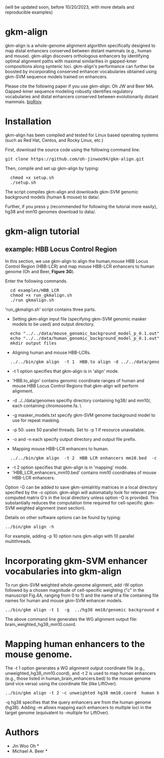 (will be updated soon, before 10/20/2023, with more details and reproducible examples)
# gkm-align
gkm-align is a whole-genome alignment algorithm specifically designed to map distal enhancers conserved between distant mammals (e.g., human and mouse). gkm-align discovers orthologous enhancers by identifying optimal alignment paths with maximal similarities in gapped-kmer compositions along syntenic loci. gkm-align's performance can further be boosted by incorporating conserved enhancer vocabularies obtained using gkm-SVM sequence models trained on enhancers. 

Please cite the following paper if you use gkm-align:
Oh JW and Beer MA. Gapped-kmer sequence modeling robustly identifies regulatory vocabularies and distal enhancers conserved between evolutionarily distant mammals. 
[bioRxiv](https://www.biorxiv.org/content/10.1101/2023.10.06.561128v1)

# Installation
gkm-align has been compiled and tested for Linux based operating systems (such as Red Hat, Centos, and Rocky Linux, etc.)

First, download the source code using the following command line:
<pre>
git clone https://github.com/oh-jinwoo94/gkm-align.git
</pre>

Then, compile and set up gkm-align by typing:
<pre>
  chmod +x setup.sh
  ./setup.sh
</pre>
The script compiles gkm-align and downloads gkm-SVM genomic background models (human & mouse) to data/.

Further, if you press y (recommended for following the tutorial more easily), hg38 and mm10 genomes download to data/.

# gkm-align tutorial

## example: HBB Locus Control Region
In this section, we use gkm-align to align the human,mouse HBB Locus Control Region (HBB-LCR) and map mouse HBB-LCR enhancers to human genome (Oh and Beer, **Figure 3G**). 

Enter the following commands.
<pre>
  cd examples/HBB_LCR
  chmod +x run_gkmalign.sh
  ./run_gkmalign.sh
</pre>


'run_gkmalign.sh' script contains three parts.

* Setting gkm-align input file (specifying gkm-SVM genomic masker models to be used) and output directory. 
<pre>
  echo "../../data/mouse_genomic_background_model_p_0.1.out" > masker_models.txt
  echo "../../data/human_genomic_background_model_p_0.1.out" >> masker_models.txt
  mkdir output_files
</pre>

* Aligning human and mouse HBB-LCRs. 
<pre>
  ../../bin/gkm_align  -t 1  HBB.to_align -d ../../data/genomes/ -g masker_models.txt   -p 50 -o output_files -n HBB_LCR_mm10-hg38
</pre>
  * -t 1 option specifies that gkm-align is in 'align' mode.
  * 'HBB.to_align' contains genomic coordinate ranges of human and mouse HBB Locus Control Regions that gkm-align will perform alignment. 
  * -d ../../data/genomes specifiy directory containing hg38/ and mm10/, each containing chromosome.fa. \
  * -g masker_models.txt specify gkm-SVM genome background model to use for repeat masking.
  * -p 50: uses 50 parallel threads. Set to -p 1 if resource unavailable.
  * -o and -n each specify output directory and output file prefix. 
  
* Mapping mouse HBB-LCR enhancers to human. 
<pre>
  ../../bin/gkm_align  -t 2  HBB_LCR_enhancers_mm10.bed  -c output_files/HBB_LCR_mm10-hg38.coord -q mm10 -m -o output_files -n HBB_LCR_enhancers_mm10_mapped_to_hg3
</pre>
  * -t 2 option specifies that gkm-align is in 'mapping' mode.  
  * 'HBB_LCR_enhancers_mm10.bed' contains mm10 coordinates of mouse HBB-LCR enhancers.




Option -G can be added to save gkm-simialritiy matrices in a local directory specified by the -o option. gkm-align will automatially look for relevant pre-computed matrix G's in the local directory unless option -O is provided. This substantially reduces the computation time required for cell-specific gkm-SVM weighted alignment (next section).

Details on other software options can be found by typing:
<pre>
../bin/gkm_align -h
</pre>
For example, adding -p 10 option runs gkm-align with 10 parallel multithreads. 

# Incorporating gkm-SVM enhancer vocabularies into gkm-align 
To run gkm-SVM weighted whole-genome alignment, add -W option followed by a chosen magnitude of cell-specific weighting ("c" in the manuscript Fig.4A, ranging from 0 to 1) and the name of a file containing file names for human and mouse gkm-SVM enhancer models. 

<pre>
../bin/gkm_align -t 1  -g  ../hg38_mm10/genomic_background_models.txt -d genomes/ ../hg38_mm10/syntenic_loci.to_align -W 0.5,gkmSVM_human_mouse_brain_models.txt -o ofiles/ -n brain_weighted_hg38_mm10
</pre>  
The above command line generates the WG alignment output file: brain_weighted_hg38_mm10.coord.

# Mapping human enhancers to the mouse genome.
The -t 1 option generates a WG alignment output coordinate file (e.g., unweighted_hg38_mm10.coord), and -t 2 is used to map human enhancers (e.g., those listed in human_brain_enhancers.bed) to the mouse genome (and vice versa) using the coordinate file (like LiftOver).
<pre>
../bin/gkm_align -t 2 -c unweighted_hg38_mm10.coord  human_brain_enhancers_sub.bed  -o ofiles/ -q hg38  -m -n human_brain_enhancers_mapped_to_mm10
</pre>
-q hg38 specifies that the query enhancers are from the human genome (hg38). Adding -m allows mapping each enhancers to multiple loci in the target genome (equivalent to -multiple for LiftOver).  




# Authors
- Jin Woo Oh *
- Michael A. Beer *
